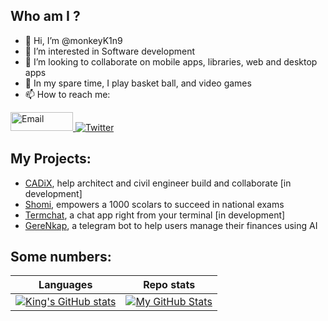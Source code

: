 ## Who am I ?
- 👋 Hi, I’m @monkeyK1n9
- 👀 I’m interested in Software development
- 💞️ I’m looking to collaborate on mobile apps, libraries, web and desktop apps
- 🏀 In my spare time, I play basket ball, and video games
- 📫 How to reach me:
<a href="mailto:mkeyk1n9@gmail.com">
  <img
    width="100"
    height="30"
    alt="Email"
    src="https://cdn.icon-icons.com/icons2/2530/PNG/512/gmail_button_icon_151848.png"
  />
</a>
<a href="https://twitter.com/monkey_K1n9">
  <img
    alt="Twitter"
    src="https://img.shields.io/badge/Twitter-1DA1F2?logo=twitter&logoColor=white&style=for-the-badge"
  />
</a>

## My Projects:
- <a href="https://cadix.vercel.app" target="_blank">CADiX</a>, help architect and civil engineer build and collaborate  [in development]<br>
- <a href="https://bit.ly/shomiApp" target="_blank">Shomi</a>, empowers a 1000 scolars to succeed in national exams<br>
- <a href="https://github.com/monkeyK1n9/Termchat" target="_blank">Termchat</a>, a chat app right from your terminal [in development] <br>
- <a href="https://t.me/GereNkap" target="_blank">GereNkap</a>, a telegram bot to help users manage their finances using AI<br>

## Some numbers:
| Languages | Repo stats |
|-----------|------------|
| [![King's GitHub stats](https://github-readme-stats.vercel.app/api/top-langs?username=monkeyK1n9&hide=c&theme=algolia&show_icons=true)](https://github.com/monkeyK1n9) | [![My GitHub Stats](https://github-readme-stats.vercel.app/api/?username=monkeyK1n9&count_private=true&theme=algolia&show_icons=true&show=reviews,prs_merged,prs_merged_percentage)]() |


<!---
monkeyK1n9/monkeyK1n9 is a ✨ special ✨ repository because its `README.md` (this file) appears on your GitHub profile.
You can click the Preview link to take a look at your changes.
--->
